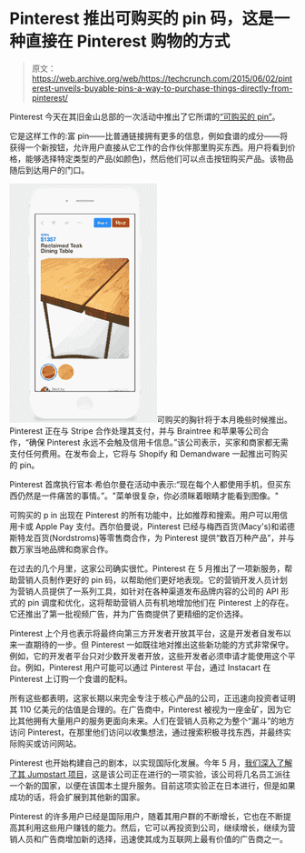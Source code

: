 # Pinterest 推出可购买的 pin 码，这是一种直接在 Pinterest  购物的方式

> 原文：<https://web.archive.org/web/https://techcrunch.com/2015/06/02/pinterest-unveils-buyable-pins-a-way-to-purchase-things-directly-from-pinterest/>

Pinterest 今天在其旧金山总部的一次活动中推出了它所谓的[“可购买的 pin”](https://web.archive.org/web/20230326070110/https://blog.pinterest.com/en/buyable-pins)。

它是这样工作的:富 pin——比普通链接拥有更多的信息，例如食谱的成分——将获得一个新按钮，允许用户直接从它工作的合作伙伴那里购买东西。用户将看到价格，能够选择特定类型的产品(如颜色)，然后他们可以点击按钮购买产品。该物品随后到达用户的门口。

![Pinterst Buyable Pins](img/c2606573016f113dfc753317df454d2c.png)可购买的胸针将于本月晚些时候推出。Pinterest 正在与 Stripe 合作处理其支付，并与 Braintree 和苹果等公司合作，“确保 Pinterest 永远不会触及信用卡信息。”该公司表示，买家和商家都无需支付任何费用。在发布会上，它将与 Shopify 和 Demandware 一起推出可购买的 pin。

Pinterest 首席执行官本·希伯尔曼在活动中表示:“现在每个人都使用手机，但买东西仍然是一件痛苦的事情。”。"菜单很复杂，你必须眯着眼睛才能看到图像。"

可购买的 p in 出现在 Pinterest 的所有功能中，比如推荐和搜索。用户可以用信用卡或 Apple Pay 支付。西尔伯曼说，Pinterest 已经与梅西百货(Macy's)和诺德斯特龙百货(Nordstroms)等零售商合作，为 Pinterest 提供“数百万种产品”，并与数万家当地品牌和商家合作。

在过去的几个月里，这家公司确实很忙。Pinterest 在 5 月推出了一项新服务，帮助营销人员制作更好的 pin 码，以帮助他们更好地表现。它的营销开发人员计划为营销人员提供了一系列工具，如针对在各种渠道发布品牌内容的公司的 API 形式的 pin 调度和优化，这将帮助营销人员有机地增加他们在 Pinterest 上的存在。它还推出了第一批视频广告，并为广告商提供了更精细的定价选择。

Pinterest 上个月也表示将最终向第三方开发者开放其平台，这是开发者自发布以来一直期待的一步。但 Pinterest 一如既往地对推出这些新功能的方式非常保守。例如，它的开发者平台只对少数开发者开放，这些开发者必须申请才能使用这个平台。例如，Pinterest 用户可能可以通过 Pinterest 平台，通过 Instacart 在 Pinterest 上订购一个食谱的配料。

所有这些都表明，这家长期以来完全专注于核心产品的公司，正迅速向投资者证明其 110 亿美元的估值是合理的。在广告商中，Pinterest 被视为一座金矿，因为它比其他拥有大量用户的服务更面向未来。人们在营销人员称之为整个“漏斗”的地方访问 Pinterest，在那里他们访问以收集想法，通过搜索积极寻找东西，并最终实际购买或访问网站。

Pinterest 也开始构建自己的剧本，以实现国际化发展。今年 5 月，[我们深入了解了其 Jumpstart 项目](https://web.archive.org/web/20230326070110/https://techcrunch.com/2015/05/18/pinterests-plans-to-build-its-international-playbook/)，这是该公司正在进行的一项实验，该公司将几名员工派往一个新的国家，以便在该国本土提升服务。目前这项实验正在日本进行，但是如果成功的话，将会扩展到其他新的国家。

Pinterest 的许多用户已经是国际用户，随着其用户群的不断增长，它也在不断提高其利用这些用户赚钱的能力。然后，它可以再投资到公司，继续增长，继续为营销人员和广告商增加新的选择，迅速使其成为互联网上最有价值的广告商之一。